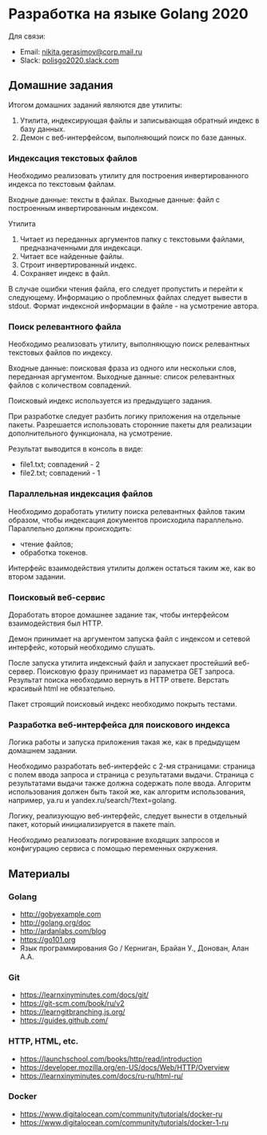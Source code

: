 # Разработка на языке Golang 2020

Для связи: 

- Email: nikita.gerasimov@corp.mail.ru
- Slack: [polisgo2020.slack.com](polisgo2020.slack.com)

## Домашние задания

Итогом домашних заданий являются две утилиты:

1. Утилита, индексирующая файлы и записывающая обратный индекс в базу данных.
2. Демон с веб-интерфейсом, выполняющий поиск по базе данных.

### Индексация текстовых файлов

Необходимо реализовать утилиту для построения инвертированного индекса по текстовым файлам.

Входные данные: тексты в файлах.
Выходные данные: файл с построенным инвертированным индексом.

Утилита

1. Читает из переданных аргументов папку с текстовыми файлами, предназначенными для индексаци.
2. Читает все найденные файлы.
3. Строит инвертированный индекс.
4. Сохраняет индекс в файл.

В случае ошибки чтения файла, его следует пропустить и перейти к следующему. Информацию о проблемных файлах следует вывести в stdout. Формат индексной информации в файле - на усмотрение автора.

### Поиск релевантного файла

Необходимо реализовать утилиту, выполняющую поиск релевантных текстовых файлов по индексу.

Входные данные: поисковая фраза из одного или нескольки слов, переданная аргументом.
Выходные данные: список релевантных файлов с количеством совпадений.

Поисковый индекс используется из предыдущего задания.

При разработке следует разбить логику приложения на отдельные пакеты. Разрешается использовать сторонние пакеты для реализации дополнительного функционала, на усмотрение.

Результат выводится в консоль в виде:
- file1.txt; совпадений - 2
- file2.txt; совпадений - 1

### Параллельная индексация файлов

Необходимо доработать утилиту поиска релевантных файлов таким образом, чтобы индексация документов происходила параллельно.
Параллельно должны происходить:

- чтение файлов;
- обработка токенов.

Интерфейс взаимодействия утилиты должен остаться таким же, как во втором задании.

### Поисковый веб-сервис

Доработать второе домашнее задание так, чтобы интерфейсом взаимодействия был HTTP.

Демон принимает на аргументом запуска файл с индексом и сетевой интерфейс, который необходимо слушать.

После запуска утилита индексный файл и запускает простейший веб-сервер. Поисковую фразу принимает из параметра GET запроса. Результат поиска необходимо вернуть в HTTP ответе. Верстать красивый html не обязательно.

Пакет строящий поисковый индекс необходимо покрыть тестами.

### Разработка веб-интерфейса для поискового индекса

Логика работы и запуска приложения такая же, как в предыдущем домашнем задании.

Необходимо разработать веб-интерфейс с 2-мя страницами: страница с полем ввода запроса и страница с результатами выдачи. Страница с результатами выдачи также должна содержать поле ввода. Алгоритм использования должен быть такой же, как алгоритм использования, например, ya.ru и yandex.ru/search/?text=golang.

Логику, реализующую веб-интерфейс, следует вынести в отдельный пакет, который инициализируется в пакете main.

Необходимо реализовать логирование входящих запросов и конфигурацию сервиса с помощью переменных окружения.

## Материалы

### Golang

* http://gobyexample.com
* http://golang.org/doc
* http://ardanlabs.com/blog
* https://go101.org
* Язык программирования Go / Керниган, Брайан У., Донован, Алан А.А.

### Git

* https://learnxinyminutes.com/docs/git/
* https://git-scm.com/book/ru/v2
* https://learngitbranching.js.org/
* https://guides.github.com/

### HTTP, HTML, etc.

* https://launchschool.com/books/http/read/introduction
* https://developer.mozilla.org/en-US/docs/Web/HTTP/Overview
* https://learnxinyminutes.com/docs/ru-ru/html-ru/

### Docker

* https://www.digitalocean.com/community/tutorials/docker-ru
* https://www.digitalocean.com/community/tutorials/docker-1-ru
